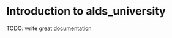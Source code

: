 # Introduction to alds_university

TODO: write [great documentation](http://jacobian.org/writing/what-to-write/)
